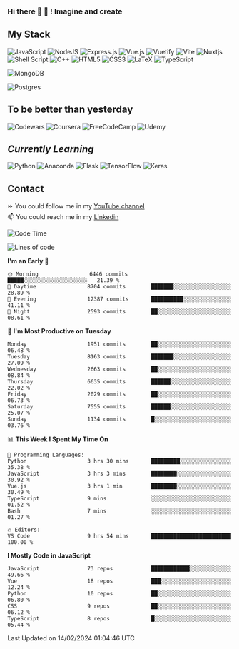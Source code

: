 ### Hi there 👋 🤖 ! Imagine and create

## My Stack
![JavaScript](https://img.shields.io/badge/javascript-%23323330.svg?style=for-the-badge&logo=javascript&logoColor=%23F7DF1E) ![NodeJS](https://img.shields.io/badge/node.js-6DA55F?style=for-the-badge&logo=node.js&logoColor=white) <img alt="Express.js" src="https://img.shields.io/badge/express.js%20-%23404d59.svg?&style=for-the-badge"/> ![Vue.js](https://img.shields.io/badge/vuejs-%2335495e.svg?style=for-the-badge&logo=vuedotjs&logoColor=%234FC08D) ![Vuetify](https://img.shields.io/badge/Vuetify-1867C0?style=for-the-badge&logo=vuetify&logoColor=AEDDFF) ![Vite](https://img.shields.io/badge/vite-%23646CFF.svg?style=for-the-badge&logo=vite&logoColor=white) ![Nuxtjs](https://img.shields.io/badge/Nuxt-002E3B?style=for-the-badge&logo=nuxtdotjs&logoColor=#00DC82) ![Shell Script](https://img.shields.io/badge/shell_script-%23121011.svg?style=for-the-badge&logo=gnu-bash&logoColor=white) ![C++](https://img.shields.io/badge/c++-%2300599C.svg?style=for-the-badge&logo=c%2B%2B&logoColor=white) ![HTML5](https://img.shields.io/badge/html5-%23E34F26.svg?style=for-the-badge&logo=html5&logoColor=white) ![CSS3](https://img.shields.io/badge/css3-%231572B6.svg?style=for-the-badge&logo=css3&logoColor=white) ![LaTeX](https://img.shields.io/badge/latex-%23008080.svg?style=for-the-badge&logo=latex&logoColor=white) ![TypeScript](https://img.shields.io/badge/typescript-%23007ACC.svg?style=for-the-badge&logo=typescript&logoColor=white)
<div>
  <img alt="MongoDB" src ="https://img.shields.io/badge/MongoDB-%234ea94b.svg?&style=for-the-badge&logo=mongodb&logoColor=white"/>
  
  ![Postgres](https://img.shields.io/badge/postgres-%23316192.svg?style=for-the-badge&logo=postgresql&logoColor=white)
</div>

## To be better than yesterday
![Codewars](https://img.shields.io/badge/Codewars-B1361E?style=for-the-badge&logo=codewars&logoColor=grey)
  ![Coursera](https://img.shields.io/badge/Coursera-%230056D2.svg?style=for-the-badge&logo=Coursera&logoColor=white)
  ![FreeCodeCamp](https://img.shields.io/badge/Freecodecamp-%23123.svg?&style=for-the-badge&logo=freecodecamp&logoColor=green)
  ![Udemy](https://img.shields.io/badge/Udemy-A435F0?style=for-the-badge&logo=Udemy&logoColor=white)

## *Currently Learning*
![Python](https://img.shields.io/badge/python-3670A0?style=for-the-badge&logo=python&logoColor=ffdd54) ![Anaconda](https://img.shields.io/badge/Anaconda-%2344A833.svg?style=for-the-badge&logo=anaconda&logoColor=white) 
![Flask](https://img.shields.io/badge/flask-%23000.svg?style=for-the-badge&logo=flask&logoColor=white) ![TensorFlow](https://img.shields.io/badge/TensorFlow-%23FF6F00.svg?style=for-the-badge&logo=TensorFlow&logoColor=white) ![Keras](https://img.shields.io/badge/Keras-%23D00000.svg?style=for-the-badge&logo=Keras&logoColor=white)

## Contact
⏩ You could follow me in my <a href="https://www.youtube.com/c/ViktorJimenezF" target="blank">YouTube channel</a>   <br>
📫 You could reach me in my <a href="https://www.linkedin.com/in/victorjuanjimenez/" target="blank">Linkedin</a>  

<!--START_SECTION:waka-->
![Code Time](http://img.shields.io/badge/Code%20Time-2%2C019%20hrs%2040%20mins-blue)

![Lines of code](https://img.shields.io/badge/From%20Hello%20World%20I%27ve%20Written-66.7%20million%20lines%20of%20code-blue)

**I'm an Early 🐤** 

```text
🌞 Morning                6446 commits        █████░░░░░░░░░░░░░░░░░░░░   21.39 % 
🌆 Daytime                8704 commits        ███████░░░░░░░░░░░░░░░░░░   28.89 % 
🌃 Evening                12387 commits       ██████████░░░░░░░░░░░░░░░   41.11 % 
🌙 Night                  2593 commits        ██░░░░░░░░░░░░░░░░░░░░░░░   08.61 % 
```
📅 **I'm Most Productive on Tuesday** 

```text
Monday                   1951 commits        ██░░░░░░░░░░░░░░░░░░░░░░░   06.48 % 
Tuesday                  8163 commits        ███████░░░░░░░░░░░░░░░░░░   27.09 % 
Wednesday                2663 commits        ██░░░░░░░░░░░░░░░░░░░░░░░   08.84 % 
Thursday                 6635 commits        ██████░░░░░░░░░░░░░░░░░░░   22.02 % 
Friday                   2029 commits        ██░░░░░░░░░░░░░░░░░░░░░░░   06.73 % 
Saturday                 7555 commits        ██████░░░░░░░░░░░░░░░░░░░   25.07 % 
Sunday                   1134 commits        █░░░░░░░░░░░░░░░░░░░░░░░░   03.76 % 
```


📊 **This Week I Spent My Time On** 

```text
💬 Programming Languages: 
Python                   3 hrs 30 mins       █████████░░░░░░░░░░░░░░░░   35.38 % 
JavaScript               3 hrs 3 mins        ████████░░░░░░░░░░░░░░░░░   30.92 % 
Vue.js                   3 hrs 1 min         ████████░░░░░░░░░░░░░░░░░   30.49 % 
TypeScript               9 mins              ░░░░░░░░░░░░░░░░░░░░░░░░░   01.52 % 
Bash                     7 mins              ░░░░░░░░░░░░░░░░░░░░░░░░░   01.27 % 

🔥 Editors: 
VS Code                  9 hrs 54 mins       █████████████████████████   100.00 % 
```

**I Mostly Code in JavaScript** 

```text
JavaScript               73 repos            ████████████░░░░░░░░░░░░░   49.66 % 
Vue                      18 repos            ███░░░░░░░░░░░░░░░░░░░░░░   12.24 % 
Python                   10 repos            ██░░░░░░░░░░░░░░░░░░░░░░░   06.80 % 
CSS                      9 repos             ██░░░░░░░░░░░░░░░░░░░░░░░   06.12 % 
TypeScript               8 repos             █░░░░░░░░░░░░░░░░░░░░░░░░   05.44 % 
```




 Last Updated on 14/02/2024 01:04:46 UTC
<!--END_SECTION:waka-->

<!--
**ViktorJJF/ViktorJJF** is a ✨ _special_ ✨ repository because its `README.md` (this file) appears on your GitHub profile.



Here are some ideas to get you started:

- 🔭 I’m currently working on ...
- 🌱 I’m currently learning ...
- 👯 I’m looking to collaborate on ...
- 🤔 I’m looking for help with ...
- 💬 Ask me about ...
- 📫 How to reach me: ...
- 😄 Pronouns: ...
- ⚡ Fun fact: ...
-->
